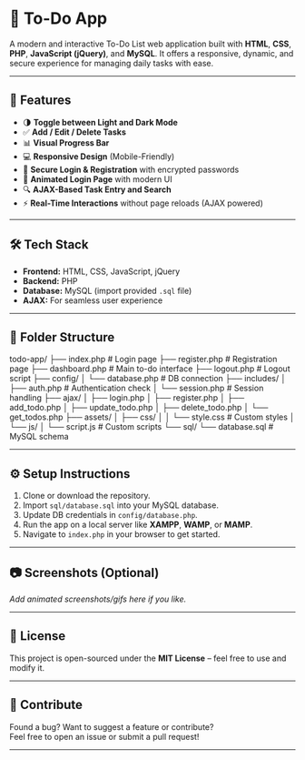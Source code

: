 # 📝 To-Do App

A modern and interactive To-Do List web application built with **HTML**, **CSS**, **PHP**, **JavaScript (jQuery)**, and **MySQL**. It offers a responsive, dynamic, and secure experience for managing daily tasks with ease.

---

## 🚀 Features

- 🌗 **Toggle between Light and Dark Mode**
- ✅ **Add / Edit / Delete Tasks**
- 📊 **Visual Progress Bar**
- 💻 **Responsive Design** (Mobile-Friendly)
- 🔐 **Secure Login & Registration** with encrypted passwords
- 💫 **Animated Login Page** with modern UI
- 🔍 **AJAX-Based Task Entry and Search**
- ⚡ **Real-Time Interactions** without page reloads (AJAX powered)

---

## 🛠️ Tech Stack

- **Frontend:** HTML, CSS, JavaScript, jQuery
- **Backend:** PHP
- **Database:** MySQL (import provided `.sql` file)
- **AJAX:** For seamless user experience

---

## 📁 Folder Structure

todo-app/
├── index.php # Login page
├── register.php # Registration page
├── dashboard.php # Main to-do interface
├── logout.php # Logout script
├── config/
│ └── database.php # DB connection
├── includes/
│ ├── auth.php # Authentication check
│ └── session.php # Session handling
├── ajax/
│ ├── login.php
│ ├── register.php
│ ├── add_todo.php
│ ├── update_todo.php
│ ├── delete_todo.php
│ └── get_todos.php
├── assets/
│ ├── css/
│ │ └── style.css # Custom styles
│ └── js/
│ └── script.js # Custom scripts
└── sql/
└── database.sql # MySQL schema


---

## ⚙️ Setup Instructions

1. Clone or download the repository.
2. Import `sql/database.sql` into your MySQL database.
3. Update DB credentials in `config/database.php`.
4. Run the app on a local server like **XAMPP**, **WAMP**, or **MAMP**.
5. Navigate to `index.php` in your browser to get started.

---

## 📷 Screenshots (Optional)

*Add animated screenshots/gifs here if you like.*

---

## 📄 License

This project is open-sourced under the **MIT License** – feel free to use and modify it.

---

## 🙌 Contribute

Found a bug? Want to suggest a feature or contribute?  
Feel free to open an issue or submit a pull request!

---

